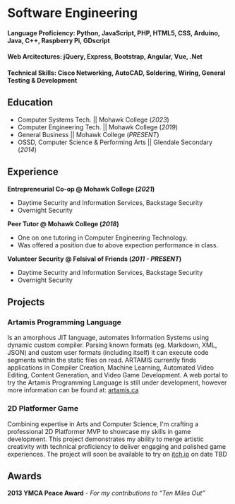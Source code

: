 # Software Engineering

#### Language Proficiency: Python, JavaScript, PHP, HTML5, CSS, Arduino, Java, C++, Raspberry Pi, GDscript
#### Web Arcitectures: jQuery, Express, Bootstrap, Angular, Vue, .Net
#### Technical Skills: Cisco Networking, AutoCAD, Soldering, Wiring, General Testing & Development

## Education
- Computer Systems Tech. || Mohawk College (_2023_)								       		
- Computer Engineering Tech. || Mohawk College (_2019_)	 			        		
- General Business || Mohawk College (_PRESENT_)
- OSSD, Computer Science & Performing Arts || Glendale Secondary (_2014_)

## Experience
**Entrepreneurial Co-op @ Mohawk College (_2021_)**
- Daytime Security and Information Services, Backstage Security
- Overnight Security

**Peer Tutor @ Mohawk College (_2018_)**
- One on one tutoring in Computer Engineering Technology.
- Was offered a position due to above expection performance in class.

**Volunteer Security @ Felsival of Friends (_2011 - PRESENT_)**
- Daytime Security and Information Services, Backstage Security
- Overnight Security

## Projects
### Artamis Programming Language
Is an amorphous JIT language, automates Information Systems using dynamic custom compiler. Parsing known formats (eg. Markdown, XML, JSON) and custom user formats (including itself) it can execute code segments within the static files on read. ARTAMIS currently finds applications in Compiler Creation, Machine Learning, Automated Video Editing, Content Generation, and Video Game Development.
A web portal to try the Artamis Programming Language is still under development, however more information can be found at: [artamis.ca](https://artamis.ca/about/artamis)

### 2D Platformer Game
Combining expertise in Arts and Computer Science, I'm crafting a professional 2D Platformer MVP to showcase my skills in game development. This project demonstrates my ability to merge artistic creativity with technical proficiency to deliver engaging and polished game experiences. The project will soon be available to try on [itch.io](https://itch.io) on date TBD

## Awards
**2013 YMCA Peace Award** - _For my contributions to “Ten Miles Out”_

